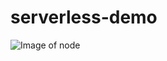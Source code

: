 # serverless-demo
![Image of node](https://github.com/Jeffreyx38/serverless-demo/tree/master/images/node.png)
